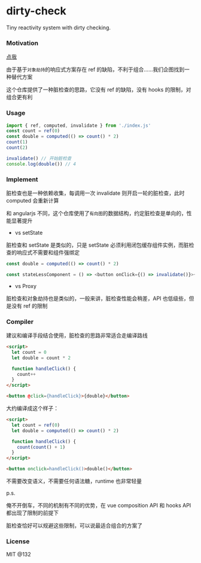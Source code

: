 # dirty-check

Tiny reactivity system with dirty checking.

### Motivation

[点我](https://zhuanlan.zhihu.com/p/278238753)

由于基于`对象劫持`的响应式方案存在 ref 的缺陷，不利于组合……我们企图找到一种替代方案

这个仓库提供了一种脏检查的思路，它没有 ref 的缺陷，没有 hooks 的限制，对组合更有利

### Usage

```js
import { ref, computed, invalidate } from './index.js'
const count = ref(0)
const double = computed(() => count() * 2)
count(1)
count(2)

invalidate() // 开始脏检查
console.log(double()) // 4
```

### Implement

脏检查也是一种依赖收集，每调用一次 invalidate 则开启一轮的脏检查，此时 computed 会重新计算

和 angularjs 不同，这个仓库使用了`有向图`的数据结构，约定脏检查是单向的，性能显著提升

- vs setState

脏检查和 setState 是类似的，只是 setState 必须利用闭包缓存组件实例，而脏检查的响应式不需要和组件强绑定

```js
const double = computed(() => count() * 2)

const stateLessComponent = () => <button onClick={() => invalidate()}>{count()}</button>
```

- vs Proxy

脏检查和对象劫持也是类似的，一般来讲，脏检查性能会稍差，API 也低级些，但是没有 ref 的限制

### Compiler

建议和编译手段结合使用，脏检查的思路非常适合走编译路线

```html
<script>
  let count = 0
  let double = count * 2

  function handleClick() {
    count++
  }
</script>

<button @click={handleClick}>{double}</button>
```

大约编译成这个样子：

```html
<script>
  let count = ref(0)
  let double = computed(() => count() * 2)

  function handleClick() {
    count(count() + 1)
  }
</script>

<button onclick=handleClick()>double()</button>
```

不需要改变语义，不需要任何语法糖，runtime 也非常轻量

p.s.

俺不开倒车，不同的机制有不同的优势，在 vue composition API 和 hooks API 都出现了限制的前提下

脏检查恰好可以规避这些限制，可以说最适合组合的方案了

### License

MIT @132
